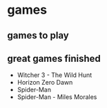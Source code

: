 # games

## games to play



## great games finished

- Witcher 3 - The Wild Hunt
- Horizon Zero Dawn
- Spider-Man
- Spider-Man - Miles Morales
